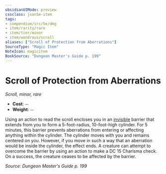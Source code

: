 ```yaml
---
obsidianUIMode: preview
cssclass: json5e-item
tags:
- compendium/src/5e/dmg
- item/rarity/rare
- item/tier/minor
- item/wondrous/scroll
aliases: ["Scroll of Protection from Aberrations"]
SourceType: "Magic Item"
NoteIcon: magicitem
BookSource: "Dungeon Master's Guide p. 199"
---
```

# Scroll of Protection from Aberrations
*Scroll, minor, rare*  

- **Cost**: ⏤
- **Weight**: ⏤

Using an action to read the scroll encloses you in an [invisible](/2-Mechanics/CLI/rules/conditions.md#invisible) barrier that extends from you to form a 5-foot-radius, 10-foot-high cylinder. For 5 minutes, this barrier prevents aberrations from entering or affecting anything within the cylinder. The cylinder moves with you and remains centered on you. However, if you move in such a way that an aberration would be inside the cylinder, the effect ends. A creature can attempt to overcome the barrier by using an action to make a DC 15 Charisma check. On a success, the creature ceases to be affected by the barrier.

*Source: Dungeon Master's Guide p. 199*